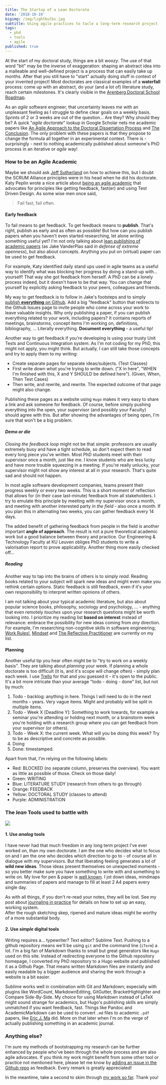 ```yaml
---
title: The Startup of a Lean Doctorate
date: '2018-10-19'
bigimg: /img/lightbulbs.jpg
subtitle: Using agile practices to tacle a long-term research project
tags:
  - phd
  - tools
  - agile
published: true
---
```


At the start of my doctoral study, things are a bit _woozy_. The use of that word "bit" may be the inverse of exaggeration: shaping an abstract idea into a malleable and well-defined project is a process that can easily take up months. After that you still have to "start" actually doing stuff in context of your invented project! Most doctorates are classical examples of a **waterfall** process: come up with an abstract, do your (and a lot of) literature study, reach certain milestones. It's clearly visible in the [Arenberg Doctoral School Roadmap](https://set.kuleuven.be/phd/roadmap.htm).

As an _agile_ software engineer, that uncertainty leaves me with an unpleasant feeling as I struggle to define clear goals on a weekly basis. Sprints of 2 or 3 weeks are out of the question... Are they? Why should they be? A quick "_agile doctorate_" lookup in Google Scholar nets me academic papers like [An Agile Approach to the Doctoral Dissertation Process](http://csis.pace.edu/~ctappert/srd2015/2015PDF/d4.pdf) and [The Conclusion](http://csis.pace.edu/~ctappert/srd2016/2016PDF/a3.pdf). The only problem with these papers is that they propose to change the formula all together in an experimental context. There is - surprisingly - next to nothing academically published about someone's PhD process in an iterative or _agile_ way! 

### How to be an Agile Academic

Maybe we should ask [Jeff Sutherland](https://www.scrumalliance.org/community/profile/jsutherland) on how to achieve this, but I doubt the SCRUM Alliance principles were in his head when he did his doctorate. Katy Peplin wrote a nice article about [being an agile academic](https://www.katypeplin.com/blog/2017/10/25/be-an-agile-academic) that advocates for principles like getting feedback, fast(er) and using Test Driven Design. As some wise men once said,

> Fail fast, fail often. 

#### Early feedback

To fail means to get feedback. To get feedback means to **publish**. That's right, publish as early and as often as possible! But how can you publish papers when you haven't even started researching, let alone writing something useful yet? I'm not only talking about [lean publishing of academic papers](https://speakerdeck.com/jakevdp/in-defense-of-extreme-openness) (as Jake VanderPlas said _in defense of extreme openness_), but also about concepts. Anything you put on (virtual) paper can be used to get feedback. 

For example, Katy identified daily stand ups used in agile teams as a useful way to identify what was blocking her progress by doing a stand-up with... yourself! That way she got feedback from herself. A PhD can be a lonely process indeed, but it doesn't have to be that way. You can change that yourself by explicitly asking feedback to your peers, colleagues and friends. 

My way to get feedback is to follow in Jake's footsteps and to simply [publish **everything** on Github](https://wgroeneveld.github.io/phd). Add a big "feedback" button that redirects to the Github Issues page to invite people who come across your work to leave valuable insights. Why only publishing a paper, if you can publish everything related to your work, including papers? It contains reports of meetings, brainstorms, concept items I'm working on, definitions, bibliography, ... Literally everything. **Document everything** - a useful tip!

Another way to get feedback if you're developing is using your trusty Unit Tests and Continuous Integration system. As I'm not coding for my PhD, this might not apply, you might think. But actually, I can still take those concepts and try to apply them to my writing:

* Create separate pages for separate ideas/subjects. (Test Classes)
* First write down _what_ you're trying to write down. ("X in here", "WHEN I'm finished with this, X and Y SHOULD be defined here"). (Given, When, Then Test Cases)
* Then write, and rewrite, and rewrite. The expected outcome of that page might also change. 

Publishing these pages as a website using `Hugo` makes it very easy to share a link and ask someone for feedback. Of course, before simply pushing everything into the open, your supervisor (and possibly your Faculty) should agree with this. But after showing the advantages of being open, I'm sure that won't be a big problem. 

##### _Demo or die_

_Closing the feedback loop_ might not be that simple: professors are usually extremely busy and have a tight schedule, so don't expect them to read every long piece you've written. Most PhD students meet with their supervisor once a month, just like me. I know students who are less lucky and have more trouble squeezing in a meeting. If you're really unlucky, your supervisor might not show any interest at all in your research. That's quite sad and should not happen. 

In most agile software development companies, teams present their progress weekly or every two weeks. This is a short moment of reflection that allows for (in their case last-minute) feedback from all stakeholders. I try to emulate this principle by meeting with my supervisor once a month, and meeting with another interested party _in the field_ - also once a month. If you plan this in alternating two weeks, you can gather feedback every 14 days.

The added benefit of gathering feedback from people in the field is another important **angle of approach**. The result is not a pure theoretical academic work but a good balance between theory and practice. Our Engineering & Technology Faculty at KU Leuven obliges PhD students to write a valorisation report to prove applicability. Another thing more easily checked off...

##### Reading

Another way to tap into the brains of others is to simply _read_. Reading books related to your subject will spark new ideas and might even make you rethink certain options. Static feedback is still feedback, even if it's your own responsibility to interpret written opinions of others. 

I am not talking about your typical academic literature, but also about popular science books, philosophy, sociology and psychology, ... - anything that even remotely _touches_ upon your research questions might be worth looking into. I prioritize my reading list **based on interest** instead of relevance: embrace the possibility for new ideas coming from _any_ direction. For example, I'm researching non-cognitive skills in software engineering;  [Work Rules!](https://www.goodreads.com/book/show/22875447-work-rules?ac=1&from_search=true), [Mindset](https://www.goodreads.com/book/show/40745.Mindset?ac=1&from_search=true) and [The Reflective Practitioner](https://www.goodreads.com/book/show/134454.The_Reflective_Practitioner?ac=1&from_search=true) are currently on my list. 

#### Planning

Another useful tip you hear often might be to "try to work on a weekly basis". They are talking about _planning_ your week. If planning a whole doctorate is too difficult (it is, and it's scope will change often) - simply plan each week. I use [Trello](https://trello.com/b/xbb3Wh56/phd-wouter) for that and you guessed it - it's open to the public. It's a bit more intricate than your average "todo - doing - done" list, but not by much:

1. Todo - backlog: anything in here. Things I will need to do in the next months - years. Very vague items. Might and probably will be split in multiple items. 
2. Todo - Week X [Deadline Y]: Something to work towards, for example a seminar you're attending or holding next month, or a brainstorm week you're holding with a research group where you can get feedback from your supervisor (or others).
3. Todo - Week X: the current week. What will you be doing this week? Try to be as descriptive and concrete as possible. 
4. Doing
5. Done: timestamped.

Apart from that, I'm relying on the following labels:

* Red: BLOCKED (no separate column, preserves the overview). You want as little as possible of those. Check on those daily!
* Green: WRITING
* Blue: LITERATURE STUDY (research from others to go through)
* Orange: FEEDBACK
* Yellow: DOCTORAL STUDY (classes to attend)
* Purple: ADMINISTRATION

### The _lean_ Tools used to battle with

<img src="/img/acm_notes.jpg" class="bordered" />

#### 1. Use _analog_ tools

I have never had that much freedom in any long term project I've ever worked on, than my own doctorate. I am the one who decides what to focus on and I am the one who decides which direction to go to - of course all in dialogue with my supervisors. But that liberating feeling generates a lot of **wild new ideas**. Those ideas present themselves on unexpected moments - so you better make sure you have something to write with and something to write on. My love for pen & paper is [well known](/post/journaling-in-practice/). I jot down ideas, mindmaps and summaries of papers and manage to fill at least 2 A4 papers every single day. 

As with all things, if you don't re-read your notes, they will be lost. See my post about [journaling in practice](/post/journaling-in-practice/) for details on how to set up an easy, working system.<br/>
After the rough sketching skep, ripened and mature ideas might be worthy of a more substantial body.

#### 2. Use _simple_ digital tools

Writing requires a... typewriter? Text editor? Sublime Text. Pushing to a github repository means we'll be using `git` and the command line (`iTerm`) a lot. I'm a big fan of Markdown thanks to small but great generators like `Hugo` used on this site. Instead of redirecting everyone to the Github repository homepage, I converted my PhD repository to a Hugo website and published it as a Github Page. That means written Markdown files are instantly and easily readable by a bigger audience and sharing the work through a website is a bit easier. 

Sublime works well in combination with Git and Markdown; especially with plugins like WordCount, MarkdownEditing, GitGutter, BracketHighlighter and Compare Side-By-Side. My choice for using Markdown instead of LaTeX might sound strange for academics, but Hugo's publishing skills are simply unmatched if you want feedback, fast. Things like Pandoc and AcademicMarkdown can be used to convert `.md` files to academic `.pdf` papers, like [Eric J. Ma](http://www.ericmjl.com/blog/2016/6/22/tooling-up-for-plain-text-academic-writing-in-markdown/) did. More on that later when I'm on the verge of actually publishing something in an academic journal. 

### Anything else? 

I'm sure my methods of bootstrapping my research can be further enhanced by people who've been through the whole process and are also agile advocates. If you think my work might benefit from some other tool or practice not mentioned here, please let me know by [adding an issue in the Github repo](https://github.com/wgroeneveld/phd/issues) as feedback. Every remark is greatly appreciated!  

In the meantime, take a second to skim through [my work so far](https://wgroeneveld.github.io/phd/). Thank you!
